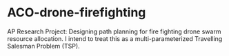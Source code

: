# ACO-drone-firefighting
AP Research Project:
Designing path planning for fire fighting drone swarm resource allocation. I intend to treat this as a multi-parameterized Travelling Salesman Problem (TSP).
